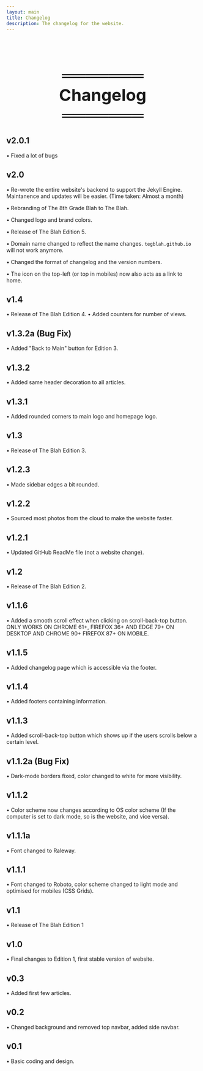```yaml
---
layout: main
title: Changelog
description: The changelog for the website.
---
```


<h1 style="font-size: 43px; text-align: center; margin-top: 17%;">
    ═══════<br>Changelog<br>═══════
</h1>

## v2.0.1
• Fixed a lot of bugs

## v2.0
• Re-wrote the entire website's backend to support the Jekyll Engine. Maintanence and updates will be easier. (Time taken: Almost a month)

• Rebranding of The 8th Grade Blah to The Blah.

• Changed logo and brand colors.

• Release of The Blah Edition 5.

• Domain name changed to reflect the name changes. `tegblah.github.io` will not work anymore.

• Changed the format of changelog and the version numbers.

• The icon on the top-left (or top in mobiles) now also acts as a link to home.

## v1.4
• Release of The Blah Edition 4.
• Added counters for number of views.

## v1.3.2a (Bug Fix)
• Added "Back to Main" button for Edition 3.

## v1.3.2
• Added same header decoration to all articles.

## v1.3.1
• Added rounded corners to main logo and homepage logo.

## v1.3
• Release of The Blah Edition 3.

## v1.2.3
• Made sidebar edges a bit rounded.

## v1.2.2
• Sourced most photos from the cloud to make the website faster.

## v1.2.1
• Updated GitHub ReadMe file (not a website change).

## v1.2
• Release of The Blah Edition 2.

## v1.1.6
• Added a smooth scroll effect when clicking on scroll-back-top button. ONLY WORKS ON CHROME 61+, FIREFOX 36+ AND EDGE 79+ ON DESKTOP AND CHROME 90+ FIREFOX 87+ ON MOBILE.

## v1.1.5
• Added changelog page which is accessible via the footer.

## v1.1.4
• Added footers containing information.

## v1.1.3
• Added scroll-back-top button which shows up if the users scrolls below a certain level.

## v1.1.2a (Bug Fix)
• Dark-mode borders fixed, color changed to white for more visibility.

## v1.1.2
• Color scheme now changes according to OS color scheme (If the computer is set to dark mode, so is the website, and vice versa).

## v1.1.1a
• Font changed to Raleway.

## v1.1.1
• Font changed to Roboto, color scheme changed to light mode and optimised for mobiles (CSS Grids).

## v1.1
• Release of The Blah Edition 1

## v1.0
• Final changes to Edition 1, first stable version of website.

## v0.3
• Added first few articles.

## v0.2
• Changed background and removed top navbar, added side navbar.

## v0.1
• Basic coding and design.
